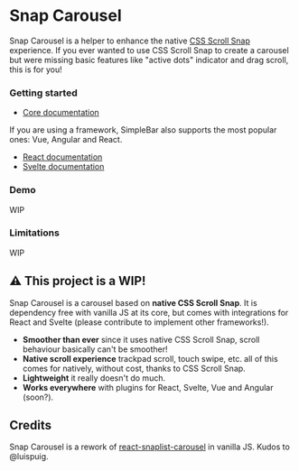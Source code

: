 # Snap Carousel

Snap Carousel is a helper to enhance the native [CSS Scroll Snap](https://developer.mozilla.org/en-US/docs/Web/CSS/CSS_Scroll_Snap) experience. If you ever wanted to use CSS Scroll Snap to create a carousel but were missing basic features like "active dots" indicator and drag scroll, this is for you!

### Getting started

- [Core documentation](https://github.com/Grsmto/scroll-snap-carousel/tree/master/packages/core)

If you are using a framework, SimpleBar also supports the most popular ones: Vue, Angular and React.

- [React documentation](https://github.com/Grsmto/scroll-snap-carousel/tree/master/packages/react)
- [Svelte documentation](https://github.com/Grsmto/scroll-snap-carousel/tree/master/packages/svelte)

### Demo

WIP

### Limitations

WIP

## :warning: This project is a WIP!

Snap Carousel is a carousel based on **native CSS Scroll Snap**.
It is dependency free with vanilla JS at its core, but comes with integrations for React and Svelte (please contribute to implement other frameworks!).

- **Smoother than ever** since it uses native CSS Scroll Snap, scroll behaviour basically can't be smoother!
- **Native scroll experience** trackpad scroll, touch swipe, etc. all of this comes for natively, without cost, thanks to CSS Scroll Snap.
- **Lightweight** it really doesn't do much.
- **Works everywhere** with plugins for React, Svelte, Vue and Angular (soon?).

## Credits

Snap Carousel is a rework of [react-snaplist-carousel](https://github.com/luispuig/react-snaplist-carousel) in vanilla JS. Kudos to @luispuig.
